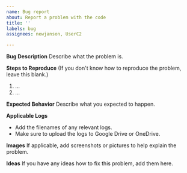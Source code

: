 ```yaml
---
name: Bug report
about: Report a problem with the code
title: ''
labels: bug
assignees: newjanson, UserC2

---
```


**Bug Description**
Describe what the problem is.

**Steps to Reproduce**
(If you don't know how to reproduce the problem, leave this blank.)
1. ...
2. ...

**Expected Behavior**
Describe what you expected to happen.

**Applicable Logs**
* Add the filenames of any relevant logs.
* Make sure to upload the logs to Google Drive or OneDrive.

**Images**
If applicable, add screenshots or pictures to help explain the problem.

**Ideas**
If you have any ideas how to fix this problem, add them here.
